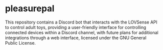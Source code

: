 # pleasurepal
This repository contains a Discord bot that interacts with the LOVSense API to control adult toys, providing a user-friendly interface for controlling connected devices within a Discord channel, with future plans for additional integrations through a web interface, licensed under the GNU General Public License.

